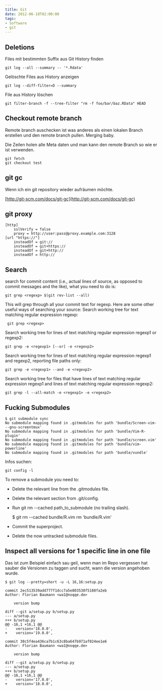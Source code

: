 ```yaml
---
title: Git
date: 2012-06-18T02:00:00
tags:
- Software
- git
---
```


## Deletions

Files mit bestimmten Suffix aus Git History finden

    git log --all --summary -- '*.Rdata'

Gelöschte Files aus History anzeigen

    git log --diff-filter=D --summary

File aus History löschen

    git filter-branch -f --tree-filter "rm -f foo/bar/baz.RData" HEAD

## Checkout remote branch

Remote branch auschecken ist was anderes als einen lokalen Branch erstellen
und den remote branch pullen. Merging baby.

Die Zeilen holen alle Meta daten und man kann den remote Branch so wie er
ist verwenden.

    git fetch
    git checkout test

## git gc

Wenn ich ein git repository wieder aufräumen möchte.

[http://git-scm.com/docs/git-gc](http://git-scm.com/docs/git-gc)

## git proxy

    [http]
        sslVerify = false
        proxy = http://user:pass@proxy.example.com:3128
    [url "https://"]
        insteadOf = git://
        insteadOf = git+https://
        insteadOf = git+http://
        insteadOf = http://

## Search

search for commit content (i.e., actual lines of source, as opposed to
commit messages and the like), what you need to do is:

    git grep <regexp> $(git rev-list --all)

This will grep through all your commit text for regexp.
Here are some other useful ways of searching your source:
Search working tree for text matching regular expression regexp:

     git grep <regexp>

Search working tree for lines of text matching regular expression regexp1
or regexp2:

    git grep -e <regexp1> [--or] -e <regexp2>

Search working tree for lines of text matching regular expression regexp1
and regexp2, reporting file paths only:

    git grep -e <regexp1> --and -e <regexp2>

Search working tree for files that have lines of text matching regular
expression regexp1 and lines of text matching regular expression regexp2:

    git grep -l --all-match -e <regexp1> -e <regexp2>

## Fucking Submodules

    $ git submodule sync
    No submodule mapping found in .gitmodules for path 'bundle/Screen-vim---gnu-screentmux'
    No submodule mapping found in .gitmodules for path 'bundle/Vim-R-plugin'
    No submodule mapping found in .gitmodules for path 'bundle/screen.vim'
    No submodule mapping found in .gitmodules for path 'bundle/vim-powerline'
    No submodule mapping found in .gitmodules for path 'bundle/vundle'

Infos suchen:

    git config -l

To remove a submodule you need to:

* Delete the relevant line from the .gitmodules file.
* Delete the relevant section from .git/config.
* Run git rm --cached path_to_submodule (no trailing slash).


    $ git rm --cached bundle/R.vim
    rm 'bundle/R.vim'

* Commit the superproject.
* Delete the now untracked submodule files.

## Inspect all versions for 1 specific line in one file

Das ist zum Beispiel einfach sau geil, wenn man im Repo vergessen hat
sauber die Versionen zu taggen und sucht, wann die version angehoben wurde.

    $ git log --pretty=short -u -L 16,16:setup.py

    commit 2ec513539add777f1dcc7a5e803538f5180fa2eb
    Author: Florian Baumann <wa1@noqqe.de>

        version bump

    diff --git a/setup.py b/setup.py
    --- a/setup.py
    +++ b/setup.py
    @@ -16,1 +16,1 @@
    -    version='18.0.0',
    +    version='19.0.0',

    commit 30c5f4ea436ca7b1c63c8ba647b971af024ee1e6
    Author: Florian Baumann <wa1@noqqe.de>

        version bump

    diff --git a/setup.py b/setup.py
    --- a/setup.py
    +++ b/setup.py
    @@ -16,1 +16,1 @@
    -    version='17.0.0',
    +    version='18.0.0',
